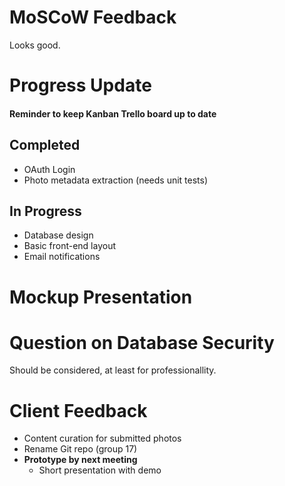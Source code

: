 # MoSCoW Feedback

Looks good.

# Progress Update

#### Reminder to keep Kanban Trello board up to date

## Completed

+ OAuth Login
+ Photo metadata extraction (needs unit tests)

## In Progress

+ Database design
+ Basic front-end layout
+ Email notifications

# Mockup Presentation

# Question on Database Security

Should be considered, at least for professionallity.

# Client Feedback

- Content curation for submitted photos
- Rename Git repo (group 17)
- **Prototype by next meeting**
    - Short presentation with demo